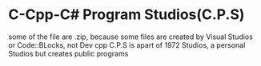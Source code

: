 # C-Cpp-C# Program Studios(C.P.S)
some of the file are .zip, because some files are created by Visual Studios or Code::BLocks, not Dev cpp
C.P.S is apart of 1972 Studios, a personal Studios but creates public programs
